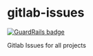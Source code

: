 gitlab-issues
=============

[![GuardRails badge](https://badges.production.guardrails.io/moul/gitlab-issues.svg)](https://www.guardrails.io)

Gitlab Issues for all projects
